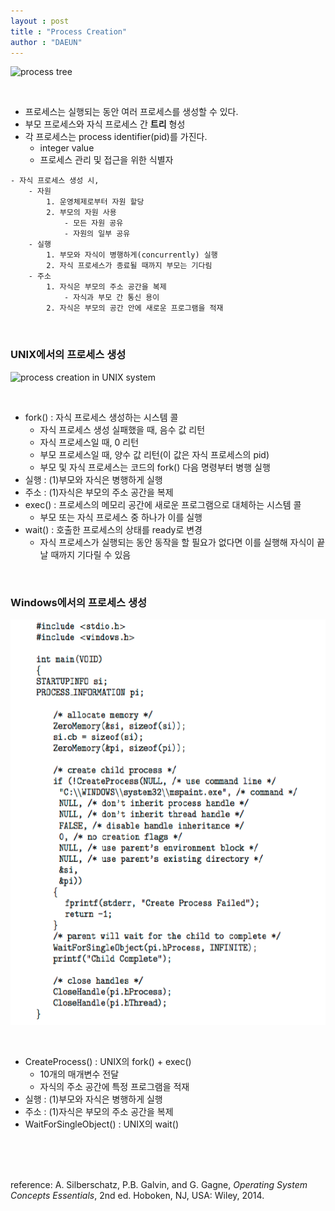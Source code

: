 ```yaml
---
layout : post
title : "Process Creation"
author : "DAEUN"
---
```


![process tree](https://media.cheggcdn.com/media%2Fb32%2Fb322e832-85cb-4907-ade0-d0c8abbb26c8%2FphpDveJTB.png)

<br>

- 프로세스는 실행되는 동안 여러 프로세스를 생성할 수 있다.
- 부모 프로세스와 자식 프로세스 간 **트리** 형성
- 각 프로세스는 process identifier(pid)를 가진다.
	- integer value
	- 프로세스 관리 및 접근을 위한 식별자
```
- 자식 프로세스 생성 시,
	- 자원
		1. 운영체제로부터 자원 할당
		2. 부모의 자원 사용
			- 모든 자원 공유
			- 자원의 일부 공유
	- 실행
		1. 부모와 자식이 병행하게(concurrently) 실행
		2. 자식 프로세스가 종료될 때까지 부모는 기다림
	- 주소
		1. 자식은 부모의 주소 공간을 복제
			- 자식과 부모 간 통신 용이
		2. 자식은 부모의 공간 안에 새로운 프로그램을 적재
```

<br>

### UNIX에서의 프로세스 생성

![process creation in UNIX system](https://i.stack.imgur.com/22pF4.png)

<br>

- fork() : 자식 프로세스 생성하는 시스템 콜
	- 자식 프로세스 생성 실패했을 때, 음수 값 리턴
	- 자식 프로세스일 때, 0 리턴
	- 부모 프로세스일 때, 양수 값 리턴(이 값은 자식 프로세스의 pid)
	- 부모 및 자식 프로세스는 코드의 fork() 다음 명령부터 병행 실행
- 실행 : (1)부모와 자식은 병행하게 실행
- 주소 : (1)자식은 부모의 주소 공간을 복제
- exec() : 프로세스의 메모리 공간에 새로운 프로그램으로 대체하는 시스템 콜
	- 부모 또는 자식 프로세스 중 하나가 이를 실행
- wait() : 호출한 프로세스의 상태를 ready로 변경
	- 자식 프로세스가 실행되는 동안 동작을 할 필요가 없다면 이를 실행해 자식이 끝날 때까지 기다릴 수 있음

<br>

### Windows에서의 프로세스 생성

![process creation in Windows system](/assets/images/windows_code.PNG)

<br>

- CreateProcess() : UNIX의 fork() + exec()
	- 10개의 매개변수 전달
	- 자식의 주소 공간에 특정 프로그램을 적재
- 실행 : (1)부모와 자식은 병행하게 실행
- 주소 : (1)자식은 부모의 주소 공간을 복제
- WaitForSingleObject() : UNIX의 wait()

<br><br><br>

reference: A. Silberschatz, P.B. Galvin, and G. Gagne, _Operating System Concepts Essentials_, 2nd ed. Hoboken, NJ, USA: Wiley, 2014.